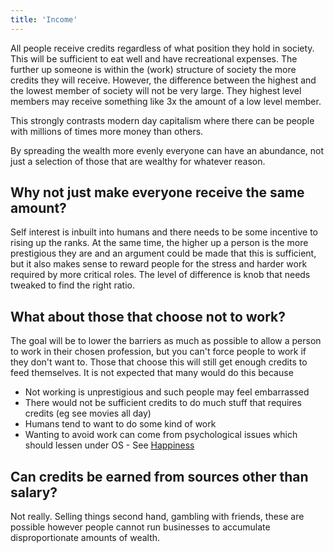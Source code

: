 ```yaml
---
title: 'Income'
---
```


All people receive credits regardless of what position they hold in society. This will be sufficient to eat well and have recreational expenses. The further up someone is within the (work) structure of society the more credits they will receive. However, the difference between the highest and the lowest member of society will not be very large. They highest level members may receive something like 3x the amount of a low level member.

This strongly contrasts modern day capitalism where there can be people with millions of times more money than others.

By spreading the wealth more evenly everyone can have an abundance, not just a selection of those that are wealthy for whatever reason.

## Why not just make everyone receive the same amount?

Self interest is inbuilt into humans and there needs to be some incentive to rising up the ranks. At the same time, the higher up a person is the more prestigious they are and an argument could be made that this is sufficient, but it also makes sense to reward people for the stress and harder work required by more critical roles. The level of difference is knob that needs tweaked to find the right ratio.

## What about those that choose not to work?

The goal will be to lower the barriers as much as possible to allow a person to work in their chosen profession, but you can't force people to work if they don't want to. Those that choose this will still get enough credits to feed themselves. It is not expected that many would do this because

* Not working is unprestigious and such people may feel embarrassed
* There would not be sufficient credits to do much stuff that requires credits (eg see movies all day)
* Humans tend to want to do some kind of work
* Wanting to avoid work can come from psychological issues which should lessen under OS - See [Happiness](../well-being/happiness)

## Can credits be earned from sources other than salary?

Not really. Selling things second hand, gambling with friends, these are possible however people cannot run businesses to accumulate disproportionate amounts of wealth.
